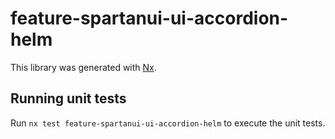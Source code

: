 # feature-spartanui-ui-accordion-helm

This library was generated with [Nx](https://nx.dev).


## Running unit tests

Run `nx test feature-spartanui-ui-accordion-helm` to execute the unit tests.

